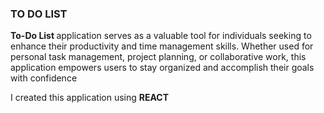 <h3> TO DO LIST </h3>
<p><b>To-Do List </b>application serves as a valuable tool for individuals seeking to enhance their productivity and time management skills. Whether used for personal task management, project planning, or collaborative work, this application empowers users to stay organized and accomplish their goals with confidence</p>

<p>I created this application using <b>REACT</b> </p>
